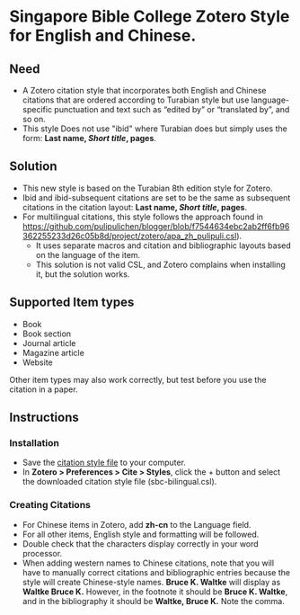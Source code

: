 # Singapore Bible College Zotero Style for English and Chinese.
## Need
* A Zotero citation style that incorporates both English and Chinese citations that are ordered according to Turabian style but use language-specific punctuation and text such as “edited by” or “translated by”, and so on.
* This style Does not use "ibid" where Turabian does but simply uses the form: **Last name, *Short title*, pages**.
## Solution
* This new style is based on the Turabian 8th edition style for Zotero.
* Ibid and ibid-subsequent citations are set to be the same as subsequent citations in the citation layout: **Last name, *Short title*, pages**.
* For multilingual citations, this style follows the approach found in https://github.com/pulipulichen/blogger/blob/f7544634ebc2ab2ff6fb96362255233d26c05b8d/project/zotero/apa_zh_pulipuli.csl). 
  * It uses separate macros and citation and bibliographic layouts based on the language of the item. 
  * This solution is not valid CSL, and Zotero complains when installing it, but the solution works.
## Supported Item types
* Book
* Book section
* Journal article
* Magazine article
* Website

Other item types may also work correctly, but test before you use the citation in a paper. 
## Instructions
### Installation
* Save the <a href="https://raw.githubusercontent.com/dowens76/sbc-bilingual-zotero/master/sbc-bilingual.csl" targe="_blank">citation style file</a> to your computer. 
* In **Zotero > Preferences > Cite > Styles**, click the + button and select the downloaded citation style file (sbc-bilingual.csl).
### Creating Citations
* For Chinese items in Zotero, add **zh-cn** to the Language field.
* For all other items, English style and formatting will be followed. 
* Double check that the characters display correctly in your word processor.
* When adding western names to Chinese citations, note that you will have to manually correct citations and bibliographic entries because the style will create Chinese-style names. **Bruce K. Waltke** will display as **Waltke Bruce K.** However, in the footnote it should be **Bruce K. Waltke**, and in the bibliography it should be **Waltke, Bruce K.** Note the comma. 
